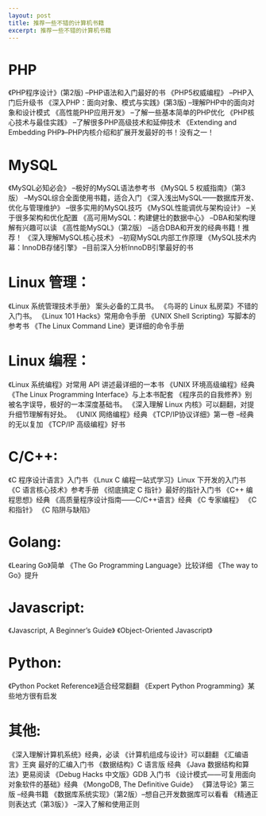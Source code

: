 ---layout: posttitle: 推荐一些不错的计算机书籍excerpt: 推荐一些不错的计算机书籍---# PHP《PHP程序设计》(第2版)  –PHP语法和入门最好的书《PHP5权威编程》  –PHP入门后升级书《深入PHP：面向对象、模式与实践》(第3版) –理解PHP中的面向对象和设计模式《高性能PHP应用开发》 –了解一些基本简单的PHP优化《PHP核心技术与最佳实践》 –了解很多PHP高级技术和延伸技术《Extending and Embedding PHP》–PHP内核介绍和扩展开发最好的书！没有之一！# MySQL《MySQL必知必会》  –极好的MySQL语法参考书《MySQL 5 权威指南》（第3版） –MySQL综合全面使用书籍，适合入门《深入浅出MySQL——数据库开发、优化与管理维护》 –很多实用的MySQL技巧《MySQL性能调优与架构设计》 –关于很多架构和优化配置《高可用MySQL：构建健壮的数据中心》 –DBA和架构理解有兴趣可以读《高性能MySQL》（第2版）  –适合DBA和开发的经典书籍！推荐！《深入理解MySQL核心技术》  –初窥MySQL内部工作原理《MySQL技术内幕：InnoDB存储引擎》 –目前深入分析InnoDB引擎最好的书 # Linux 管理：《Linux 系统管理技术手册》 案头必备的工具书。《鸟哥的 Linux 私房菜》不错的入门书。《Linux 101 Hacks》常用命令手册《UNIX Shell Scripting》写脚本的参考书《The Linux Command Line》更详细的命令手册# Linux 编程：《Linux 系统编程》对常用 API 讲述最详细的一本书《UNIX 环境高级编程》经典《The Linux Programming Interface》与上本书配套《程序员的自我修养》别被名字误导，极好的一本深度基础书。《深入理解 Linux 内核》可以翻翻，对提升细节理解有好处。《UNIX 网络编程》经典《TCP/IP协议详细》第一卷 –经典的无以复加《TCP/IP 高级编程》好书# C/C++:《C 程序设计语言》入门书《Lnux C 编程一站式学习》Linux 下开发的入门书《C 语言核心技术》参考手册《彻底搞定 C 指针》最好的指针入门书《C++ 编程思想》经典《高质量程序设计指南——C/C++语言》经典《C 专家编程》《C 和指针》《C 陷阱与缺陷》# Golang:《Learing Go》简单《The Go Programming Language》比较详细《The way to Go》提升# Javascript:《Javascript, A Beginner’s Guide》《Object-Oriented Javascript》# Python:《Python Pocket Reference》适合经常翻翻《Expert Python Programming》某些地方很有启发# 其他:《深入理解计算机系统》经典，必读《计算机组成与设计》可以翻翻《汇编语言》王爽  最好的汇编入门书《数据结构》C 语言版  经典《Java 数据结构和算法》更易阅读《Debug Hacks 中文版》GDB 入门书《设计模式——可复用面向对象软件的基础》经典《MongoDB, The Definitive Guide》《算法导论》第三版 –经典书籍《数据库系统实现》（第2版）–想自己开发数据库可以看看《精通正则表达式（第3版）》 –深入了解和使用正则